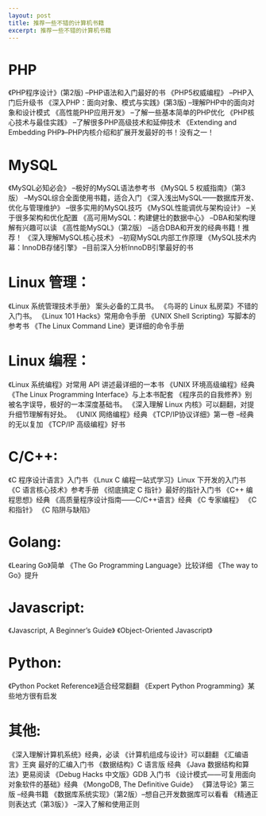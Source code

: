 ---layout: posttitle: 推荐一些不错的计算机书籍excerpt: 推荐一些不错的计算机书籍---# PHP《PHP程序设计》(第2版)  –PHP语法和入门最好的书《PHP5权威编程》  –PHP入门后升级书《深入PHP：面向对象、模式与实践》(第3版) –理解PHP中的面向对象和设计模式《高性能PHP应用开发》 –了解一些基本简单的PHP优化《PHP核心技术与最佳实践》 –了解很多PHP高级技术和延伸技术《Extending and Embedding PHP》–PHP内核介绍和扩展开发最好的书！没有之一！# MySQL《MySQL必知必会》  –极好的MySQL语法参考书《MySQL 5 权威指南》（第3版） –MySQL综合全面使用书籍，适合入门《深入浅出MySQL——数据库开发、优化与管理维护》 –很多实用的MySQL技巧《MySQL性能调优与架构设计》 –关于很多架构和优化配置《高可用MySQL：构建健壮的数据中心》 –DBA和架构理解有兴趣可以读《高性能MySQL》（第2版）  –适合DBA和开发的经典书籍！推荐！《深入理解MySQL核心技术》  –初窥MySQL内部工作原理《MySQL技术内幕：InnoDB存储引擎》 –目前深入分析InnoDB引擎最好的书 # Linux 管理：《Linux 系统管理技术手册》 案头必备的工具书。《鸟哥的 Linux 私房菜》不错的入门书。《Linux 101 Hacks》常用命令手册《UNIX Shell Scripting》写脚本的参考书《The Linux Command Line》更详细的命令手册# Linux 编程：《Linux 系统编程》对常用 API 讲述最详细的一本书《UNIX 环境高级编程》经典《The Linux Programming Interface》与上本书配套《程序员的自我修养》别被名字误导，极好的一本深度基础书。《深入理解 Linux 内核》可以翻翻，对提升细节理解有好处。《UNIX 网络编程》经典《TCP/IP协议详细》第一卷 –经典的无以复加《TCP/IP 高级编程》好书# C/C++:《C 程序设计语言》入门书《Lnux C 编程一站式学习》Linux 下开发的入门书《C 语言核心技术》参考手册《彻底搞定 C 指针》最好的指针入门书《C++ 编程思想》经典《高质量程序设计指南——C/C++语言》经典《C 专家编程》《C 和指针》《C 陷阱与缺陷》# Golang:《Learing Go》简单《The Go Programming Language》比较详细《The way to Go》提升# Javascript:《Javascript, A Beginner’s Guide》《Object-Oriented Javascript》# Python:《Python Pocket Reference》适合经常翻翻《Expert Python Programming》某些地方很有启发# 其他:《深入理解计算机系统》经典，必读《计算机组成与设计》可以翻翻《汇编语言》王爽  最好的汇编入门书《数据结构》C 语言版  经典《Java 数据结构和算法》更易阅读《Debug Hacks 中文版》GDB 入门书《设计模式——可复用面向对象软件的基础》经典《MongoDB, The Definitive Guide》《算法导论》第三版 –经典书籍《数据库系统实现》（第2版）–想自己开发数据库可以看看《精通正则表达式（第3版）》 –深入了解和使用正则